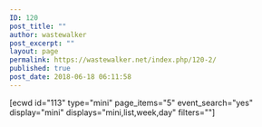 ```yaml
---
ID: 120
post_title: ""
author: wastewalker
post_excerpt: ""
layout: page
permalink: https://wastewalker.net/index.php/120-2/
published: true
post_date: 2018-06-18 06:11:58
---
```

[ecwd id="113" type="mini" page_items="5" event_search="yes" display="mini" displays="mini,list,week,day" filters=""]